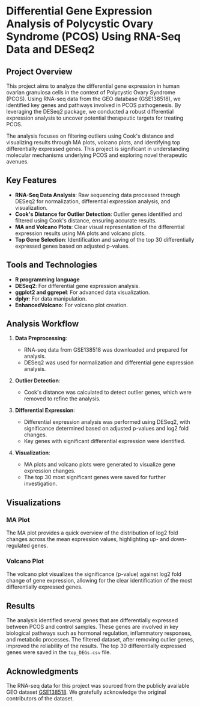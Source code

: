 # Differential Gene Expression Analysis of Polycystic Ovary Syndrome (PCOS) Using RNA-Seq Data and DESeq2

## Project Overview

This project aims to analyze the differential gene expression in human ovarian granulosa cells in the context of Polycystic Ovary Syndrome (PCOS). Using RNA-seq data from the GEO database (GSE138518), we identified key genes and pathways involved in PCOS pathogenesis. By leveraging the DESeq2 package, we conducted a robust differential expression analysis to uncover potential therapeutic targets for treating PCOS.

The analysis focuses on filtering outliers using Cook's distance and visualizing results through MA plots, volcano plots, and identifying top differentially expressed genes. This project is significant in understanding molecular mechanisms underlying PCOS and exploring novel therapeutic avenues.

## Key Features
- **RNA-Seq Data Analysis**: Raw sequencing data processed through DESeq2 for normalization, differential expression analysis, and visualization.
- **Cook's Distance for Outlier Detection**: Outlier genes identified and filtered using Cook's distance, ensuring accurate results.
- **MA and Volcano Plots**: Clear visual representation of the differential expression results using MA plots and volcano plots.
- **Top Gene Selection**: Identification and saving of the top 30 differentially expressed genes based on adjusted p-values.
  
## Tools and Technologies
- **R programming language**
- **DESeq2**: For differential gene expression analysis.
- **ggplot2 and ggrepel**: For advanced data visualization.
- **dplyr**: For data manipulation.
- **EnhancedVolcano**: For volcano plot creation.
  
## Analysis Workflow

1. **Data Preprocessing**:
    - RNA-seq data from GSE138518 was downloaded and prepared for analysis.
    - DESeq2 was used for normalization and differential gene expression analysis.

2. **Outlier Detection**:
    - Cook's distance was calculated to detect outlier genes, which were removed to refine the analysis.

3. **Differential Expression**:
    - Differential expression analysis was performed using DESeq2, with significance determined based on adjusted p-values and log2 fold changes.
    - Key genes with significant differential expression were identified.

4. **Visualization**:
    - MA plots and volcano plots were generated to visualize gene expression changes.
    - The top 30 most significant genes were saved for further investigation.

## Visualizations

### MA Plot
The MA plot provides a quick overview of the distribution of log2 fold changes across the mean expression values, highlighting up- and down-regulated genes.

### Volcano Plot
The volcano plot visualizes the significance (p-value) against log2 fold change of gene expression, allowing for the clear identification of the most differentially expressed genes.

## Results

The analysis identified several genes that are differentially expressed between PCOS and control samples. These genes are involved in key biological pathways such as hormonal regulation, inflammatory responses, and metabolic processes. The filtered dataset, after removing outlier genes, improved the reliability of the results. The top 30 differentially expressed genes were saved in the `top_DEGs.csv` file.

## Acknowledgments

The RNA-seq data for this project was sourced from the publicly available GEO dataset [GSE138518](https://www.ncbi.nlm.nih.gov/geo/query/acc.cgi?acc=GSE138518). We gratefully acknowledge the original contributors of the dataset.


